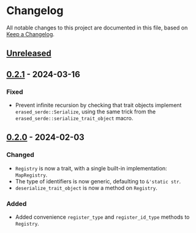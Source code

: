 # Changelog

All notable changes to this project are documented in this file, based on [Keep a Changelog][keepachangelog].


## [Unreleased]


## [0.2.1] - 2024-03-16
### Fixed
- Prevent infinite recursion by checking that trait objects implement `erased_serde::Serialize`, using the same trick 
  from the `erased_serde::serialize_trait_object` macro.


## [0.2.0] - 2024-02-03
### Changed
- `Registry` is now a trait, with a single built-in implementation: `MapRegistry`.
- The type of identifiers is now generic, defaulting to `&'static str`.
- `deserialize_trait_object` is now a method on `Registry`.

### Added
- Added convenience `register_type` and `register_id_type` methods to `Registry`.


[Unreleased]: https://github.com/Gohla/serde_flexitos/compare/release/0.2.1...HEAD
[0.2.1]: https://github.com/Gohla/serde_flexitos/compare/release/0.2.0...release/0.2.1
[0.2.0]: https://github.com/Gohla/serde_flexitos/compare/release/0.1.0...release/0.2.0
[0.1.0]: https://github.com/Gohla/serde_flexitos/compare/...release/0.1.0

[keepachangelog]: https://keepachangelog.com/en/1.0.0/
